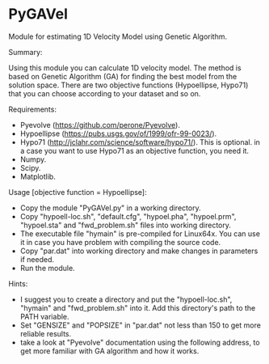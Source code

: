 # PyGAVel
Module for estimating 1D Velocity Model using Genetic Algorithm.

Summary:

Using this module you can calculate 1D velocity model. The method is based on Genetic Algorithm (GA) for finding the best model from the solution space. There are two objective functions (Hypoellipse, Hypo71) that you can choose according to your dataset and so on. 

Requirements:

- Pyevolve (https://github.com/perone/Pyevolve).
- Hypoellipse (https://pubs.usgs.gov/of/1999/ofr-99-0023/).
- Hypo71 (http://jclahr.com/science/software/hypo71/). This is optional. in a case you want to use Hypo71 as an objective function, you need it.
- Numpy.
- Scipy.
- Matplotlib.

Usage [objective function = Hypoellipse]:

- Copy the module "PyGAVel.py" in a working directory.
- Copy "hypoell-loc.sh", "default.cfg", "hypoel.pha", "hypoel.prm", "hypoel.sta" and "fwd_problem.sh" files into working directory.
- The executable file "hymain" is pre-compiled for Linux64x. You can use it in case you have problem with compiling the source code.
- Copy "par.dat" into working directory and make changes in parameters if needed.
- Run the module.

Hints:

- I suggest you to create a directory and put the "hypoell-loc.sh", "hymain" and "fwd_problem.sh" into it. Add this directory's path to the PATH variable.
- Set "GENSIZE" and "POPSIZE" in "par.dat" not less than 150 to get more reliable results.
- take a look at "Pyevolve" documentation using the following address, to get more familiar with GA algorithm and how it works.
